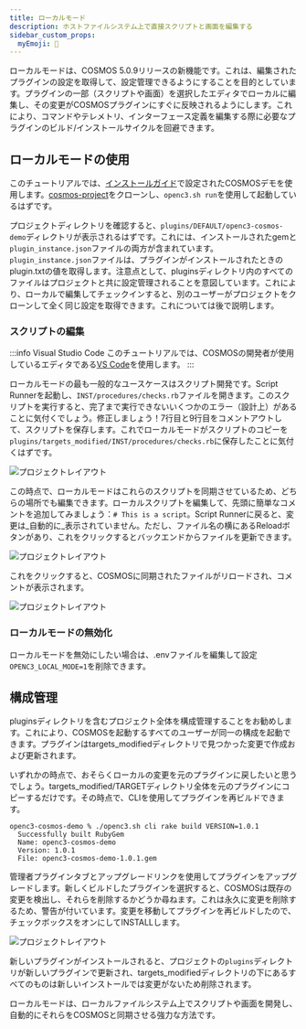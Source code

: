 ```yaml
---
title: ローカルモード
description: ホストファイルシステム上で直接スクリプトと画面を編集する
sidebar_custom_props:
  myEmoji: 🧭
---
```


ローカルモードは、COSMOS 5.0.9リリースの新機能です。これは、編集されたプラグインの設定を取得して、設定管理できるようにすることを目的としています。プラグインの一部（スクリプトや画面）を選択したエディタでローカルに編集し、その変更がCOSMOSプラグインにすぐに反映されるようにします。これにより、コマンドやテレメトリ、インターフェース定義を編集する際に必要なプラグインのビルド/インストールサイクルを回避できます。

## ローカルモードの使用

このチュートリアルでは、[インストールガイド](../getting-started/installation.md)で設定されたCOSMOSデモを使用します。[cosmos-project](https://github.com/OpenC3/cosmos-project)をクローンし、`openc3.sh run`を使用して起動しているはずです。

プロジェクトディレクトリを確認すると、`plugins/DEFAULT/openc3-cosmos-demo`ディレクトリが表示されるはずです。これには、インストールされたgemと`plugin_instance.json`ファイルの両方が含まれています。`plugin_instance.json`ファイルは、プラグインがインストールされたときのplugin.txtの値を取得します。注意点として、pluginsディレクトリ内のすべてのファイルはプロジェクトと共に設定管理されることを意図しています。これにより、ローカルで編集してチェックインすると、別のユーザーがプロジェクトをクローンして全く同じ設定を取得できます。これについては後で説明します。

### スクリプトの編集

:::info Visual Studio Code
このチュートリアルでは、COSMOSの開発者が使用しているエディタである[VS Code](https://code.visualstudio.com)を使用します。
:::

ローカルモードの最も一般的なユースケースはスクリプト開発です。Script Runnerを起動し、`INST/procedures/checks.rb`ファイルを開きます。このスクリプトを実行すると、完了まで実行できないいくつかのエラー（設計上）があることに気付くでしょう。修正しましょう！7行目と9行目をコメントアウトして、スクリプトを保存します。これでローカルモードがスクリプトのコピーを`plugins/targets_modified/INST/procedures/checks.rb`に保存したことに気付くはずです。

![プロジェクトレイアウト](pathname:///img/guides/local_mode/project.png)

この時点で、ローカルモードはこれらのスクリプトを同期させているため、どちらの場所でも編集できます。ローカルスクリプトを編集して、先頭に簡単なコメントを追加してみましょう：`# This is a script`。Script Runnerに戻ると、変更は_自動的に_表示されていません。ただし、ファイル名の横にあるReloadボタンがあり、これをクリックするとバックエンドからファイルを更新できます。

![プロジェクトレイアウト](pathname:///img/guides/local_mode/reload_file.png)

これをクリックすると、COSMOSに同期されたファイルがリロードされ、コメントが表示されます。

![プロジェクトレイアウト](pathname:///img/guides/local_mode/reloaded.png)

### ローカルモードの無効化

ローカルモードを無効にしたい場合は、.envファイルを編集して設定`OPENC3_LOCAL_MODE=1`を削除できます。

## 構成管理

pluginsディレクトリを含むプロジェクト全体を構成管理することをお勧めします。これにより、COSMOSを起動するすべてのユーザーが同一の構成を起動できます。プラグインはtargets_modifiedディレクトリで見つかった変更で作成および更新されます。

いずれかの時点で、おそらくローカルの変更を元のプラグインに戻したいと思うでしょう。targets_modified/TARGETディレクトリ全体を元のプラグインにコピーするだけです。その時点で、CLIを使用してプラグインを再ビルドできます。

```
openc3-cosmos-demo % ./openc3.sh cli rake build VERSION=1.0.1
  Successfully built RubyGem
  Name: openc3-cosmos-demo
  Version: 1.0.1
  File: openc3-cosmos-demo-1.0.1.gem
```

管理者プラグインタブとアップグレードリンクを使用してプラグインをアップグレードします。新しくビルドしたプラグインを選択すると、COSMOSは既存の変更を検出し、それらを削除するかどうか尋ねます。これは永久に変更を削除するため、警告が付いています。変更を移動してプラグインを再ビルドしたので、チェックボックスをオンにしてINSTALLします。

![プロジェクトレイアウト](pathname:///img/guides/local_mode/delete_modified.png)

新しいプラグインがインストールされると、プロジェクトの`plugins`ディレクトリが新しいプラグインで更新され、targets_modifiedディレクトリの下にあるすべてのものは新しいインストールでは変更がないため削除されます。

ローカルモードは、ローカルファイルシステム上でスクリプトや画面を開発し、自動的にそれらをCOSMOSと同期させる強力な方法です。